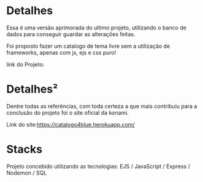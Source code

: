 # Detalhes
Essa é uma versão aprimorada do ultimo projeto, utilizando o banco de dados para conseguir guardar as alterações feitas.

Foi proposto fazer um catalogo de tema livre sem a utilização de frameworks, apenas com js, ejs e css puro!

link do Projeto: 

# Detalhes²
Dentre todas as referências, com toda certeza a que mais contribuiu para a conclusão do projeto foi o site oficial da konami.

Link do site:https://catalogo4blue.herokuapp.com/

# Stacks
Projeto concebido utilizando as tecnologias: EJS / JavaScript / Express / Nodemon / SQL
